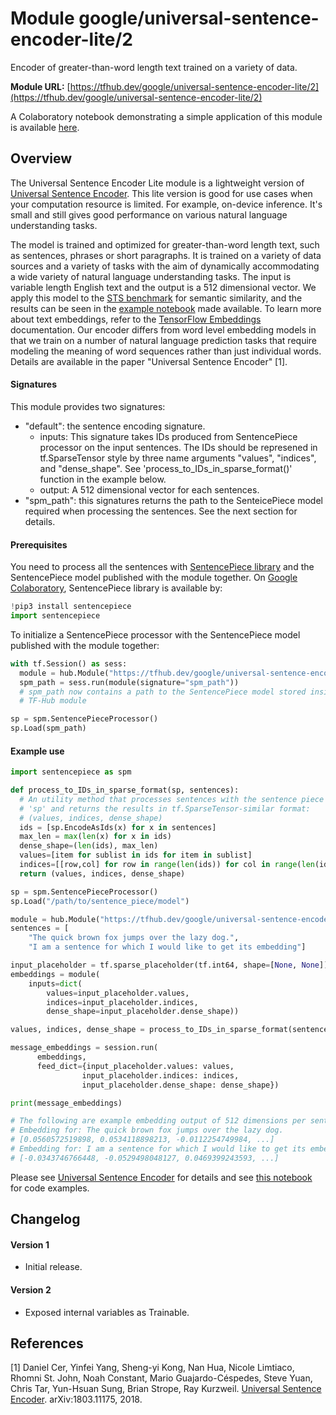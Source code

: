 # Module google/universal-sentence-encoder-lite/2
Encoder of greater-than-word length text trained on a variety of data.

<!-- module-type: text-embedding -->
<!-- network-architecture: DAN -->
<!-- language: en -->

**Module URL:** [https://tfhub.dev/google/universal-sentence-encoder-lite/2](https://tfhub.dev/google/universal-sentence-encoder-lite/2)

A Colaboratory notebook demonstrating a simple application of this module is
available
[here](//colab.research.google.com/github/tensorflow/hub/blob/master/examples/colab/semantic_similarity_with_tf_hub_universal_encoder_lite.ipynb).

## Overview

The Universal Sentence Encoder Lite module is a lightweight version of
[Universal Sentence Encoder](https://tfhub.dev/google/universal-sentence-encoder/1).
This lite version is good for use cases when your computation resource is
limited. For example, on-device inference. It's small and still gives good
performance on various natural language understanding tasks.

The model is trained and optimized for greater-than-word length text, such as
sentences, phrases or short paragraphs. It is trained on a variety of data
sources and a variety of tasks with the aim of dynamically accommodating a wide
variety of natural language understanding tasks. The input is variable length
English text and the output is a 512 dimensional vector. We apply this model to
the [STS benchmark](http://ixa2.si.ehu.es/stswiki/index.php/STSbenchmark) for
semantic similarity, and the results can be seen in the [example notebook](https://colab.research.google.com/github/tensorflow/hub/blob/master/examples/colab/semantic_similarity_with_tf_hub_universal_encoder_lite.ipynb) made available.
To learn more about text embeddings, refer to the [TensorFlow Embeddings](https://www.tensorflow.org/guide/embedding)
documentation. Our encoder differs from word level embedding models in that we
train on a number of natural language prediction tasks that require modeling the
meaning of word sequences rather than just individual words. Details are
available in the paper "Universal Sentence Encoder" [1].

#### Signatures
This module provides two signatures:

  - "default": the sentence encoding signature.
    - inputs: This signature takes IDs produced from SentencePiece processor on
      the input sentences. The IDs should be represened in tf.SparseTensor
      style by three name arguments "values", "indices", and "dense_shape". See
      'process_to_IDs_in_sparse_format()' function in the example below.
    - output: A 512 dimensional vector for each sentences.
  - "spm_path": this signatures returns the path to the SenteicePiece model
      required when processing the sentences. See the next section for details.

#### Prerequisites
You need to process all the sentences with [SentencePiece library](https://github.com/google/sentencepiece) and the SentencePiece model published
with the module together. On [Google Colaboratory](https://colab.research.google.com/),
SentencePiece library is available by:

```python
!pip3 install sentencepiece
import sentencepiece
```

To initialize a SentencePiece processor with the SentencePiece model published
with the module together:

```python
with tf.Session() as sess:
  module = hub.Module("https://tfhub.dev/google/universal-sentence-encoder-lite/2")
  spm_path = sess.run(module(signature="spm_path"))
  # spm_path now contains a path to the SentencePiece model stored inside the
  # TF-Hub module

sp = spm.SentencePieceProcessor()
sp.Load(spm_path)
```

#### Example use

```python
import sentencepiece as spm

def process_to_IDs_in_sparse_format(sp, sentences):
  # An utility method that processes sentences with the sentence piece processor
  # 'sp' and returns the results in tf.SparseTensor-similar format:
  # (values, indices, dense_shape)
  ids = [sp.EncodeAsIds(x) for x in sentences]
  max_len = max(len(x) for x in ids)
  dense_shape=(len(ids), max_len)
  values=[item for sublist in ids for item in sublist]
  indices=[[row,col] for row in range(len(ids)) for col in range(len(ids[row]))]
  return (values, indices, dense_shape)

sp = spm.SentencePieceProcessor()
sp.Load("/path/to/sentence_piece/model")

module = hub.Module("https://tfhub.dev/google/universal-sentence-encoder-lite/2")
sentences = [
    "The quick brown fox jumps over the lazy dog.",
    "I am a sentence for which I would like to get its embedding"]

input_placeholder = tf.sparse_placeholder(tf.int64, shape=[None, None])
embeddings = module(
    inputs=dict(
        values=input_placeholder.values,
        indices=input_placeholder.indices,
        dense_shape=input_placeholder.dense_shape))

values, indices, dense_shape = process_to_IDs_in_sparse_format(sentences)

message_embeddings = session.run(
      embeddings,
      feed_dict={input_placeholder.values: values,
                input_placeholder.indices: indices,
                input_placeholder.dense_shape: dense_shape})

print(message_embeddings)

# The following are example embedding output of 512 dimensions per sentence
# Embedding for: The quick brown fox jumps over the lazy dog.
# [0.0560572519898, 0.0534118898213, -0.0112254749984, ...]
# Embedding for: I am a sentence for which I would like to get its embedding.
# [-0.0343746766448, -0.0529498048127, 0.0469399243593, ...]
```

Please see
[Universal Sentence Encoder](https://tfhub.dev/google/universal-sentence-encoder/2)
for details and see [this notebook](https://colab.research.google.com/github/tensorflow/hub/blob/master/examples/colab/semantic_similarity_with_tf_hub_universal_encoder_lite.ipynb) for code examples.

## Changelog

#### Version 1
*  Initial release.

#### Version 2
*  Exposed internal variables as Trainable.

## References

[1] Daniel Cer, Yinfei Yang, Sheng-yi Kong, Nan Hua, Nicole Limtiaco,
Rhomni St. John, Noah Constant, Mario Guajardo-Céspedes, Steve Yuan, Chris Tar,
Yun-Hsuan Sung, Brian Strope, Ray Kurzweil. [Universal Sentence Encoder](https://arxiv.org/abs/1803.11175).
arXiv:1803.11175, 2018.
